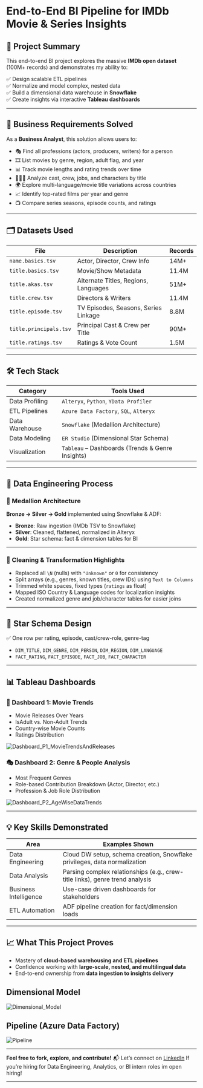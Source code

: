 # End-to-End BI Pipeline for IMDb Movie & Series Insights


## 📌 Project Summary  
This end-to-end BI project explores the massive **IMDb open dataset** (100M+ records) and demonstrates my ability to:  

✅ Design scalable ETL pipelines  
✅ Normalize and model complex, nested data  
✅ Build a dimensional data warehouse in **Snowflake**  
✅ Create insights via interactive **Tableau dashboards**  

---

## 🧠 Business Requirements Solved  
As a **Business Analyst**, this solution allows users to:  
- 🎭 Find all professions (actors, producers, writers) for a person  
- 🎞️ List movies by genre, region, adult flag, and year  
- 📊 Track movie lengths and rating trends over time  
- 🧑‍🤝‍🧑 Analyze cast, crew, jobs, and characters by title  
- 🌍 Explore multi-language/movie title variations across countries  
- 📈 Identify top-rated films per year and genre  
- 📺 Compare series seasons, episode counts, and ratings  

---

## 🗂️ Datasets Used  
| File                     | Description                                | Records     |
|--------------------------|--------------------------------------------|-------------|
| `name.basics.tsv`        | Actor, Director, Crew Info                 | 14M+        |
| `title.basics.tsv`       | Movie/Show Metadata                        | 11.4M       |
| `title.akas.tsv`         | Alternate Titles, Regions, Languages       | 51M+        |
| `title.crew.tsv`         | Directors & Writers                        | 11.4M       |
| `title.episode.tsv`      | TV Episodes, Seasons, Series Linkage       | 8.8M        |
| `title.principals.tsv`   | Principal Cast & Crew per Title            | 90M+        |
| `title.ratings.tsv`      | Ratings & Vote Count                       | 1.5M        |

---

## 🛠️ Tech Stack  
| Category         | Tools Used                                                                 |
|------------------|----------------------------------------------------------------------------|
| Data Profiling   | `Alteryx`, `Python`, `YData Profiler`                                     |
| ETL Pipelines    | `Azure Data Factory`, `SQL`, `Alteryx`                                    |
| Data Warehouse   | `Snowflake` (Medallion Architecture)                                      |
| Data Modeling    | `ER Studio` (Dimensional Star Schema)                                     |
| Visualization    | `Tableau` – Dashboards (Trends & Genre Insights)                        |

---

## 🧼 Data Engineering Process  

### 🧱 Medallion Architecture  
**Bronze → Silver → Gold** implemented using Snowflake & ADF:  
- **Bronze**: Raw ingestion (IMDb TSV to Snowflake)  
- **Silver**: Cleaned, flattened, normalized in Alteryx  
- **Gold**: Star schema: fact & dimension tables for BI  

---

### 🔄 Cleaning & Transformation Highlights  
- Replaced all `\N` (nulls) with `"Unknown"` or `0` for consistency  
- Split arrays (e.g., genres, known titles, crew IDs) using `Text to Columns`  
- Trimmed white spaces, fixed types (`ratings` as float)  
- Mapped ISO Country & Language codes for localization insights  
- Created normalized genre and job/character tables for easier joins  

---

## 🧾 Star Schema Design  
✅ One row per rating, episode, cast/crew-role, genre-tag  
- `DIM_TITLE`, `DIM_GENRE`, `DIM_PERSON`, `DIM_REGION`, `DIM_LANGUAGE`  
- `FACT_RATING`, `FACT_EPISODE`, `FACT_JOB`, `FACT_CHARACTER`  

---

## 📊 Tableau Dashboards  

### 📅 Dashboard 1: Movie Trends  
- Movie Releases Over Years  
- IsAdult vs. Non-Adult Trends  
- Country-wise Movie Counts  
- Ratings Distribution

![Dashboard_P1_MovieTrendsAndReleases](https://github.com/user-attachments/assets/83e9400f-4f64-4136-a217-f12e472ab7b0)

### 🎭 Dashboard 2: Genre & People Analysis  
- Most Frequent Genres  
- Role-based Contribution Breakdown (Actor, Director, etc.)  
- Profession & Job Role Distribution  

![Dashboard_P2_AgeWiseDataTrends](https://github.com/user-attachments/assets/7ec86fb6-526b-4587-a6be-f6e00703e370)

---

## 💡 Key Skills Demonstrated  

| Area                 | Examples Shown                                                                 |
|----------------------|--------------------------------------------------------------------------------|
| Data Engineering     | Cloud DW setup, schema creation, Snowflake privileges, data normalization     |
| Data Analysis        | Parsing complex relationships (e.g., crew-title links), genre trend analysis  |
| Business Intelligence| Use-case driven dashboards for stakeholders                                   |
| ETL Automation       | ADF pipeline creation for fact/dimension loads                                |

---

## 📈 What This Project Proves  
- Mastery of **cloud-based warehousing and ETL pipelines**  
- Confidence working with **large-scale, nested, and multilingual data**  
- End-to-end ownership from **data ingestion to insights delivery**

## Dimensional Model

![Dimensional_Model](https://github.com/user-attachments/assets/fc7f9737-c2a7-4d58-b08e-95777d39295f)

## Pipeline (Azure Data Factory)

![Pipeline](https://github.com/user-attachments/assets/2af68739-f7fd-4c4e-a9f1-e5c971e07a62)

---

**Feel free to fork, explore, and contribute!**
📬 Let’s connect on [LinkedIn](https://www.linkedin.com/in/je-pulipati/) If you’re hiring for Data Engineering, Analytics, or BI intern roles im open hiring!

---

